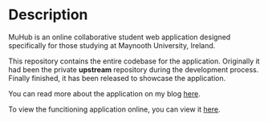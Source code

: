 # Description

MuHub is an online collaborative student web application designed specifically for those studying at Maynooth University, Ireland.

This repository contains the entire codebase for the application. Originally it had been the private **upstream** repository during the development process. Finally finished, it has been released to showcase the application.

You can read more about the application on my blog [here](http://www.gregorykelleher.com/blog/angularjs_project).

To view the funcitioning application online, you can view it [here](cs353-project.firebaseapp.com).
